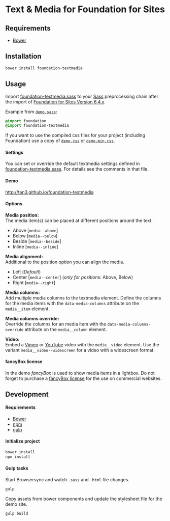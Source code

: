 # Text & Media for Foundation for Sites

## Requirements

* [Bower](https://bower.io)

## Installation

```bash
bower install foundation-textmedia
```

## Usage

Import [foundation-textmedia.sass](sass/foundation-textmedia.sass) to your [Sass](http://sass-lang.com) preprocessing chain after the import of [Foundation for Sites Version 6.4.x](http://foundation.zurb.com/sites/docs/).

Example from [`demo.sass`](sass/demo.sass):

```sass
@import foundation
@import foundation-textmedia
```

If you want to use the compiled css files for your project (including Foundation) use a copy of
[`demo.css`](demo/css/demo.css) or [`demo.min.css`](demo/css/demo.min.css).

#### Settings

You can set or override the default textmedia settings defined in [foundation-textmedia.sass](sass/foundation-textmedia.sass).
For details see the comments in that file.

#### Demo

http://tan3.github.io/foundation-textmedia

#### Options

__Media position:__<br>
The media item(s) can be placed at different positions around the text.

* Above [`media--above`]
* Below [`media--below`]
* Beside [`media--beside`]
* Inline [`media--inline`]


__Media alignment:__<br>
Additional to the position option you can align the media.

* Left (_Default_)
* Center [`media--center`] (_only for positions:_ Above, Below)
* Right [`media--right`]


__Media columns:__<br>
Add multiple media columns to the textmedia element. Define the columns for the media items
with the `data-media-columns` attribute on the `media__item` element.

__Media columns override:__<br>
Override the columns for an media item with the `data-media-columns-override` attribute on
the `media__column` element.

__Video:__<br>
Embed a [Vimeo](https://vimeo.com) or [YouTube](https://youtube.com) video with the
`media__video` element. Use the variant `media__video--widescreen` for a video with
a widescreen format.

#### fancyBox license

In the demo _fancyBox_ is used to show media items in a lightbox.
Do not forget to purchase a [fancyBox license](http://fancyapps.com/fancybox/#license) for the use on commercial websites.

## Development

#### Requirements

* [Bower](https://bower.io)
* [npm](https://www.npmjs.com)
* [gulp](https://github.com/gulpjs/gulp/blob/master/docs/getting-started.md)

#### Initialize project

```bash
bower install
npm install
```

#### Gulp tasks

Start Browsersync and watch `.sass` and `.html` file changes.

```bash
gulp
```

Copy assets from bower components and update the stylesheet file for the demo site.

```bash
gulp build
```
